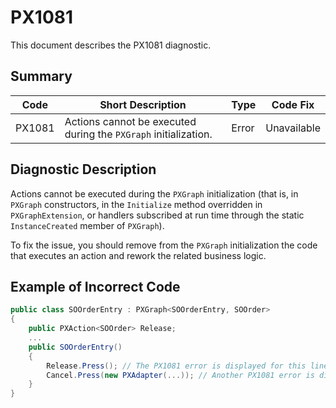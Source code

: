 # PX1081
This document describes the PX1081 diagnostic.

## Summary

| Code   | Short Description                                               | Type  | Code Fix    | 
| ------ | --------------------------------------------------------------- | ----- | ----------- | 
| PX1081 | Actions cannot be executed during the `PXGraph` initialization. | Error | Unavailable |

## Diagnostic Description
Actions cannot be executed during the `PXGraph` initialization (that is, in `PXGraph` constructors, in the `Initialize` method overridden in `PXGraphExtension`, or handlers subscribed at run time through the static `InstanceCreated` member of `PXGraph`).

To fix the issue, you should remove from the `PXGraph` initialization the code that executes an action and rework the related business logic.

## Example of Incorrect Code

```C#
public class SOOrderEntry : PXGraph<SOOrderEntry, SOOrder>
{
    public PXAction<SOOrder> Release;
    ...
    public SOOrderEntry()
    {
        Release.Press(); // The PX1081 error is displayed for this line.
        Cancel.Press(new PXAdapter(...)); // Another PX1081 error is displayed for this line.
    }
}
```